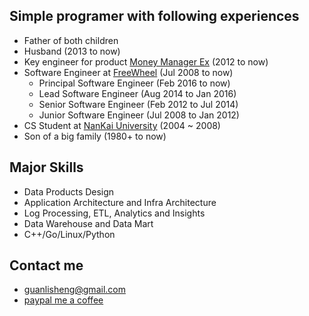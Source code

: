 
## Simple programer with following experiences
* Father of both children
* Husband (2013 to now)
* Key engineer for product [Money Manager Ex](http://www.moneymanagerex.org/) (2012 to now)
* Software Engineer at [FreeWheel](https://www.linkedin.com/in/guanlisheng) (Jul 2008 to now)
  * Principal Software Engineer (Feb 2016 to now)
  * Lead Software Engineer (Aug 2014 to Jan 2016)
  * Senior Software Engineer (Feb 2012 to Jul 2014)
  * Junior Software Engineer (Jul 2008 to Jan 2012)
* CS Student at [NanKai University](http://www.nankai.edu.cn) (2004 ~ 2008)
* Son of a big family (1980+ to now)  

## Major Skills
* Data Products Design
* Application Architecture and Infra Architecture
* Log Processing, ETL, Analytics and Insights
* Data Warehouse and Data Mart
* C++/Go/Linux/Python

## Contact me
* guanlisheng@gmail.com
* [paypal me a coffee](https://www.paypal.me/moneymanagerex/1)
